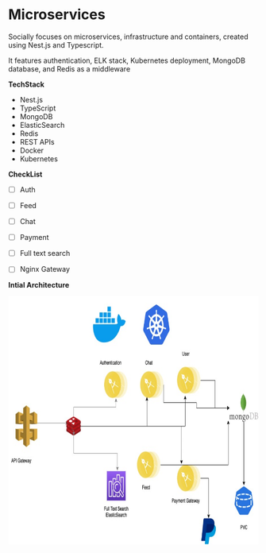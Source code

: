 # Microservices
Socially focuses on microservices, infrastructure and containers, created using Nest.js and Typescript. 

It features authentication, ELK stack, Kubernetes deployment, MongoDB database, and Redis as a middleware

**TechStack**

- Nest.js
- TypeScript
- MongoDB
- ElasticSearch
- Redis
- REST APIs
- Docker
- Kubernetes

**CheckList**

- [ ] Auth
- [ ] Feed
- [ ] Chat
- [ ] Payment
- [ ] Full text search
- [ ] Nginx Gateway


**Intial Architecture**


<img src ="./diagrams/Microservice.jpg" width="800" height="500">

